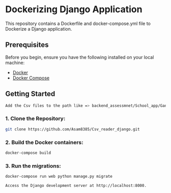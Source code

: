 # Dockerizing Django Application

This repository contains a Dockerfile and docker-compose.yml file to Dockerize a Django application.

## Prerequisites

Before you begin, ensure you have the following installed on your local machine:

- [Docker](https://docs.docker.com/get-docker/)
- [Docker Compose](https://docs.docker.com/compose/install/)

## Getting Started
```bash
Add the Csv files to the path like => backend_assessmnet/School_app/Ganison_dataset/1.csv
```
### 1. Clone the Repository:

```bash
git clone https://github.com/Asam8385/Csv_reader_django.git
```


### 2. Build the Docker containers:
```bash
docker-compose build
```

### 3. Run the migrations:
```bash
docker-compose run web python manage.py migrate
```

```
Access the Django development server at http://localhost:8000.








